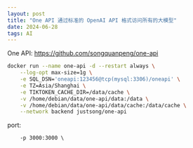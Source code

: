 ```yaml
---
layout: post
title: "One API 通过标准的 OpenAI API 格式访问所有的大模型"
date: 2024-06-28
tags: AI
---
```


One API: <https://github.com/songquanpeng/one-api>

```bash
docker run --name one-api -d --restart always \
    --log-opt max-size=1g \
    -e SQL_DSN='oneapi:123456@tcp(mysql:3306)/oneapi' \
    -e TZ=Asia/Shanghai \
    -e TIKTOKEN_CACHE_DIR=/data/cache \
    -v /home/debian/data/one-api/data:/data \
    -v /home/debian/data/one-api/data/cache:/data/cache \
    --network backend justsong/one-api
```

port:

```
    -p 3000:3000 \
```
